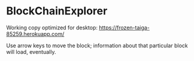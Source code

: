 # BlockChainExplorer

Working copy optimized for desktop:
https://frozen-taiga-85259.herokuapp.com/

Use arrow keys to move the block; information about that particular block will load, eventually. 
